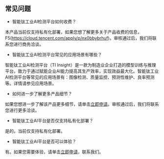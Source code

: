 ## 常见问题

- 智能钛工业AI检测平台如何收费？

本产品当前仅支持私有化部署，如果您想了解更多关于产品收费的信息，F5(https://cloud.tencent.com/apply/p/nx0bbybrhuf)。审核通过后，我们将联系您进行商务洽谈。

- 智能钛工业AI检测平台常见的应用场景有哪些？

智能钛工业AI检测平台（TI Insight）是一款为制造业企业打造的模型训练与推理平台，致力于通过赋能企业AI能力提高其生产效率，实现效益最大化。智能钛工业AI检测平台等常见的应用场景有：图像检测、质量监控、预测性维护、良率预测等。详情请参见应用场景。

- 如何进一步了解更多产品细节？

如果您想进一步了解该产品更多细节，请单击[立即申请](https://cloud.tencent.com/apply/p/nrba9i6uhe)。审核通过后，我们将联系您进行更多洽谈。

- 智能钛工业AI平台是否仅支持私有化部署？

是的，当前仅支持私有化部署。

- 智能钛工业AI平台是否可以体验？

有。如果您需要体验，请单击[立即申请](https://cloud.tencent.com/apply/p/nrba9i6uhe)，联系我们。
